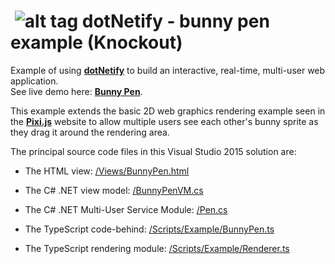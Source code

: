 # &nbsp;![alt tag](http://dotnetify.net/content/images/greendot.png) dotNetify - bunny pen example (Knockout)

Example of using **[dotNetify](http://dotnetify.net)** to build an interactive, real-time, multi-user web application.  
See live demo here: **[Bunny Pen](http://dotnetify.net/index/BunnyPen)**.

This example extends the basic 2D web graphics rendering example seen in the **[Pixi.js](http://pixijs.com)** website to allow multiple users see each other's bunny sprite as they drag it around the rendering area.

The principal source code files in this Visual Studio 2015 solution are:

- The HTML view:
 [/Views/BunnyPen.html](https://github.com/dsuryd/dotNetify-example-bunnypen/blob/master/MultiUserWebApp/Views/BunnyPen.html)
 
- The C# .NET view model:
[/BunnyPenVM.cs](https://github.com/dsuryd/dotNetify-example-bunnypen/blob/master/MultiUserWebApp/BunnyPenVM.cs)
- The C# .NET Multi-User Service Module:
[/Pen.cs](https://github.com/dsuryd/dotNetify-example-bunnypen/blob/master/MultiUserWebApp/Pen.cs)

- The TypeScript code-behind:
[/Scripts/Example/BunnyPen.ts](https://github.com/dsuryd/dotNetify-example-bunnypen/blob/master/MultiUserWebApp/Scripts/Example/BunnyPen.ts)
- The TypeScript rendering module:
[/Scripts/Example/Renderer.ts](https://github.com/dsuryd/dotNetify-example-bunnypen/blob/master/MultiUserWebApp/Scripts/Example/Renderer.ts)
